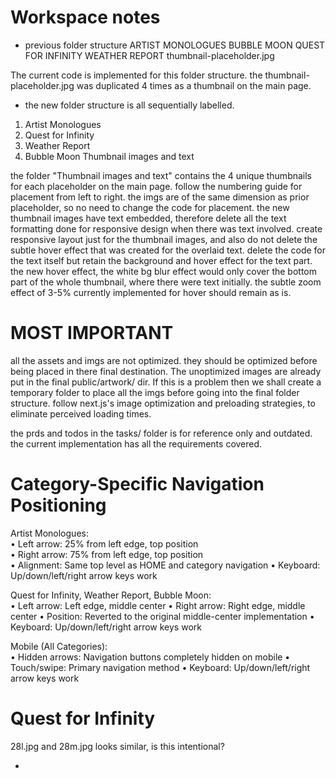 # Workspace notes

- previous folder structure
ARTIST MONOLOGUES 
BUBBLE MOON 
QUEST FOR INFINITY 
WEATHER REPORT 
thumbnail-placeholder.jpg

The current code is implemented for this folder structure.
the thumbnail-placeholder.jpg was duplicated 4 times as a thumbnail on the main page.

- the new folder structure is all sequentially labelled.
1. Artist Monologues 
2. Quest for Infinity 
3. Weather Report 
4. Bubble Moon 
Thumbnail images and text

the folder "Thumbnail images and text" contains the 4 unique thumbnails for each placeholder on the main page. follow the numbering guide for placement from left to right. the imgs are of the same dimension as prior placeholder, so no need to change the code for placement. the new thumbnail images have text embedded, therefore delete all the text formatting done for responsive design when there was text involved. create responsive layout just for the thumbnail images, and also do not delete the subtle hover effect that was created for the overlaid text. delete the code for the text itself but retain the background and hover effect for the text part. the new hover effect, the white bg blur effect would only cover the bottom part of the whole thumbnail, where there were text initially. the subtle zoom effect of 3-5% currently implemented for hover should remain as is.

# MOST IMPORTANT
all the assets and imgs are not optimized. they should be optimized before being placed in there final destination. The unoptimized images are already put in the final public/artwork/ dir. If this is a problem then we shall create a temporary folder to place all the imgs before going into the final folder structure.
follow next.js's image optimization and preloading strategies, to eliminate perceived loading times.

the prds and todos in the tasks/ folder is for reference only and outdated. the current implementation has all the requirements covered.

# Category-Specific Navigation Positioning                                   
 Artist Monologues:                                                                                                
 •  Left arrow: 25% from left edge, top position   
 •  Right arrow: 75% from left edge, top position  
 •  Alignment: Same top level as HOME and category navigation 
 •  Keyboard: Up/down/left/right arrow keys work

 Quest for Infinity, Weather Report, Bubble Moon:                                
 •  Left arrow: Left edge, middle center
 •  Right arrow: Right edge, middle center
 •  Position: Reverted to the original middle-center implementation
 •  Keyboard: Up/down/left/right arrow keys work

 Mobile (All Categories):                                            
 •  Hidden arrows: Navigation buttons completely hidden on mobile
 •  Touch/swipe: Primary navigation method
 •  Keyboard: Up/down/left/right arrow keys work  


# Quest for Infinity
 28l.jpg and 28m.jpg looks similar, is this intentional?


- 